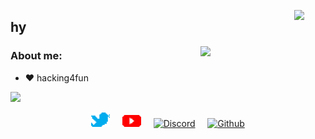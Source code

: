 <p align="left">
  <img align="right" src="https://data.whicdn.com/images/232263957/original.gif" width="50px"> 
</p>

## hy

<img align='right' src='https://sempreupdate.com.br/wp-content/uploads/2019/10/tux-linux-gif.gif' width='200"'>



### About me:
- :heart: hacking4fun

![](https://i.pinimg.com/originals/5d/8e/82/5d8e82e00df23332e55c8ee1e6ee8a06.gif)


<p align="center">
  <a rel="nofollow noopener noreferrer" target="_blank" href="https://twitter.com/ant1c0n">
  <img src="https://raw.githubusercontent.com/TanZng/TanZng/master/assets/twitter.png" width="30px" alt="Twitter"></a>
  &nbsp; &nbsp;
  <a rel="nofollow noopener noreferrer" target="_blank" href="https://www.youtube.com/channel/UCivpChoiaRVkfY7EbxdDS5Q">
  <img src="https://raw.githubusercontent.com/TanZng/TanZng/master/assets/youtube.png" width="30px" alt="YouTube"></a>
  &nbsp; &nbsp;
  <a rel="nofollow noopener noreferrer" target="_blank" href="https://discord.gg/v5d3PZ9">
  <img src="https://orig00.deviantart.net/da8e/f/2017/113/2/0/discord_pixel_icon_by_grizz5-db6w18c.png" width="25px" alt="Discord"></a>
  &nbsp; &nbsp;
  <a rel="nofollow noopener noreferrer" target="_blank" href="https://github.com/0x5add">
  <img src="https://avatars0.githubusercontent.com/u/57802372?s=400&v=4" width="30px" alt="Github"></a>
</p> 



